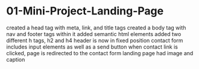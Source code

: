 # 01-Mini-Project-Landing-Page
created a head tag with meta, link, and title tags
created a body tag with nav and footer tags within it
added semantic html elements
added two different h tags, h2 and h4
header is now in fixed position
contact form includes input elements as well as a send button
when contact link is clicked, page is redirected to the contact form
landing page had image and caption